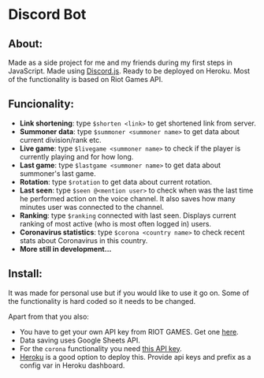 # Discord Bot

## About:
Made as a side project for me and my friends during my first steps in JavaScript. Made using [Discord.js](https://discord.js.org/#/). Ready to be deployed on Heroku. Most of the functionality is based on Riot Games API.

## Funcionality:
- **Link shortening**:
    type `$shorten <link>` to get shortened link from server.
- **Summoner data**:
    type `$summoner <summoner name>` to get data about current division/rank etc.
- **Live game**:
    type `$livegame <summoner name>` to check if the player is currently playing and for how long.
- **Last game**:
    type `$lastgame <summoner name>` to get data about summoner's last game.
- **Rotation**:
    type `$rotation` to get data about current rotation.
- **Last seen**:
    type `$seen @<mention user>` to check when was the last time he performed action on the voice channel. It also saves how many minutes user was connected to the channel.
- **Ranking**:
    type `$ranking` connected with last seen. Displays current ranking of most active (who is most often logged in) users.
- **Coronavirus statistics**:
    type `$corona <country name>` to check recent stats about Coronavirus in this country.
- **More still in development...**

## Install:
It was made for personal use but if you would like to use it go on. Some of the functionality is hard coded so it needs to be changed.

Apart from that you also:
- You have to get your own API key from RIOT GAMES. Get one [here](https://developer.riotgames.com/).
- Data saving uses Google Sheets API.
- For the `corona` functionality you need [this API key](https://rapidapi.com/api-sports/api/covid-193/endpoints).
- [Heroku](https://www.heroku.com) is a good option to deploy this. Provide api keys and prefix as a config var in Heroku dashboard.

